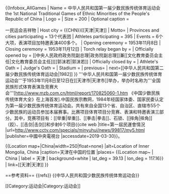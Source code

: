 {{Infobox_AllGames
| Name = 中华人民共和国第一届少数民族传统体育运动会<br/>the 1st National Traditional Games of Ethnic Minorities of the People's Republic of China
| Logo = <!-- 檔案不存在 中华人民共和国第一届少数民族传统体育运动会会徽.gif -->
| Size = 200
| Optional caption = <br/><!-- 檔案不存在 [[File:中华人民共和国第一届少数民族传统体育运动会吉祥物.gif|200px]] -->
<br/>一民运会吉祥物
| Host city = {{CHN}}[[天津|天津]]
| Motto= 
| Provinces and cities participating = 13个代表团
| Athletes participating = 395
| Events = 6个大项，表演项目加特邀表演400多个。
| Opening ceremony = 1953年11月8日
| Closing ceremony = 1953年11月12日
| Torch relay began by = 
| Officially opened by = [[中央人民政府政务院副总理|政务院副总理]]兼[[文化教育委员会主任|文化教育委员会主任]][[郭沫若|郭沫若]]
| Officially closed by = 
| Athlete's Oath = 
| Judge's Oath = 
| Stadium = 
| previous=
| next=[[中华人民共和国第二届少数民族传统体育运动会|1982]]
}}
'''中华人民共和国第一届少数民族传统体育运动会'''于1953年11月8日至12日在[[天津市|天津市]]举办，举办时名称为'''全国民族形式体育表演及竞赛大会'''<ref>[http://www.mzb.com.cn/html/report/170825060-1.htm 《中国少数民族传统体育大全》在上海首发].中国民族宗教网</ref>，1984年经国家体委、国家民委认定为第一届少数民族传统体育运动会。共有來自全国13个省、自治区、直辖市55个少数民族的运动员参加本届赛事。比赛项目体育项目分竞赛、表演和特邀表演三部分。其中，竞赛项目有：[[举重|举重]]、[[拳击|拳击]]、石锁、[[摔角|摔角]]（跤）、[[击剑|击剑]]和步射6个项目<ref>{{cite web |title=第一屆民運會情況 |url=http://www.cctv.com/specials/minyuhui/news/99817/my5.html |publisher=中國中央電視台 |accessdate=2019-03-30}}</ref>。
</div>
{{Location map+|China|width=250|float=none}
 |alt=Location of Inner Mongolia, China
 |caption=天津在中国的位置
 |places=
  {{Location map~ | China 
   | label = 天津
   | background=white
    | lat_deg = 39.13    
    | lon_deg = 117.16}}
    | link=[[天津|天津]]
}}
</div>

==参考资料==
{{refs}}
{{中华人民共和国少数民族传统体育运动会}}

[[Category:运动会|Category:运动会]]
